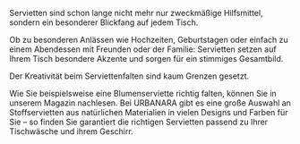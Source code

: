 Servietten sind schon lange nicht mehr nur zweckmäßige Hilfsmittel, sondern ein besonderer Blickfang auf jedem Tisch.

Ob zu besonderen Anlässen wie Hochzeiten, Geburtstagen oder einfach zu einem Abendessen mit Freunden oder der Familie: Servietten setzen auf Ihrem Tisch besondere Akzente und sorgen für ein stimmiges Gesamtbild.

Der Kreativität beim Serviettenfalten sind kaum Grenzen gesetzt.

Wie Sie beispielsweise eine Blumenserviette richtig falten, können Sie in unserem Magazin nachlesen.
Bei URBANARA gibt es eine große Auswahl an Stoffservietten aus natürlichen Materialien in vielen Designs und Farben für Sie – so finden Sie garantiert die richtigen Servietten passend zu Ihrer Tischwäsche und ihrem Geschirr.
